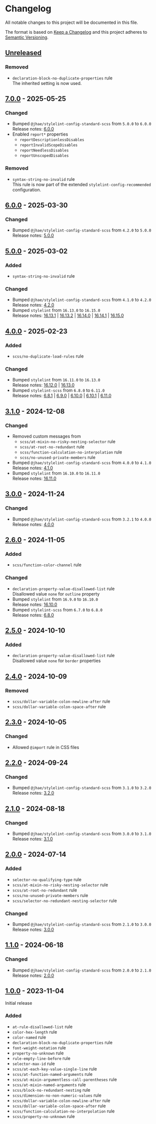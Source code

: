 # Changelog

All notable changes to this project will be documented in this file.

The format is based on [Keep a Changelog](https://keepachangelog.com/en/1.0.0) and this project adheres
to [Semantic Versioning](https://semver.org/spec/v2.0.0.html).

## [Unreleased]

### Removed

- `declaration-block-no-duplicate-properties` rule  
  The inherited setting is now used.

## [7.0.0] - 2025-05-25

### Changed

- Bumped `@jhae/stylelint-config-standard-scss` from `5.0.0` to `6.0.0`  
  Release notes: [6.0.0](https://github.com/jhae-de/stylelint-config-standard-scss/releases/tag/v6.0.0)
- Enabled `report*` properties
  - `reportDescriptionlessDisables`
  - `reportInvalidScopeDisables`
  - `reportNeedlessDisables`
  - `reportUnscopedDisables`

### Removed

- `syntax-string-no-invalid` rule  
  This rule is now part of the extended `stylelint-config-recommended` configuration.

## [6.0.0] - 2025-03-30

### Changed

- Bumped `@jhae/stylelint-config-standard-scss` from `4.2.0` to `5.0.0`  
  Release notes: [5.0.0](https://github.com/jhae-de/stylelint-config-standard-scss/releases/tag/v5.0.0)

## [5.0.0] - 2025-03-02

### Added

- `syntax-string-no-invalid` rule

### Changed

- Bumped `@jhae/stylelint-config-standard-scss` from `4.1.0` to `4.2.0`  
  Release notes: [4.2.0](https://github.com/jhae-de/stylelint-config-standard-scss/releases/tag/v4.2.0)
- Bumped `stylelint` from `16.13.0` to `16.15.0`  
  Release notes:
  [16.13.1](https://github.com/stylelint/stylelint/releases/tag/16.13.1) |
  [16.13.2](https://github.com/stylelint/stylelint/releases/tag/16.13.2) |
  [16.14.0](https://github.com/stylelint/stylelint/releases/tag/16.14.0) |
  [16.14.1](https://github.com/stylelint/stylelint/releases/tag/16.14.1) |
  [16.15.0](https://github.com/stylelint/stylelint/releases/tag/16.15.0)

## [4.0.0] - 2025-02-23

### Added

- `scss/no-duplicate-load-rules` rule

### Changed

- Bumped `stylelint` from `16.11.0` to `16.13.0`  
  Release notes:
  [16.12.0](https://github.com/stylelint/stylelint/releases/tag/16.12.0) |
  [16.13.0](https://github.com/stylelint/stylelint/releases/tag/16.13.0)
- Bumped `stylelint-scss` from `6.8.0` to `6.11.0`  
  Release notes:
  [6.8.1](https://github.com/stylelint-scss/stylelint-scss/releases/tag/v6.8.1) |
  [6.9.0](https://github.com/stylelint-scss/stylelint-scss/releases/tag/v6.9.0) |
  [6.10.0](https://github.com/stylelint-scss/stylelint-scss/releases/tag/v6.10.0) |
  [6.10.1](https://github.com/stylelint-scss/stylelint-scss/releases/tag/v6.10.1) |
  [6.11.0](https://github.com/stylelint-scss/stylelint-scss/releases/tag/v6.11.0)

## [3.1.0] - 2024-12-08

### Changed

- Removed custom messages from
  - `scss/at-mixin-no-risky-nesting-selector` rule
  - `scss/at-root-no-redundant` rule
  - `scss/function-calculation-no-interpolation` rule
  - `scss/no-unused-private-members` rule
- Bumped `@jhae/stylelint-config-standard-scss` from `4.0.0` to `4.1.0`  
  Release notes: [4.1.0](https://github.com/jhae-de/stylelint-config-standard-scss/releases/tag/v4.1.0)
- Bumped `stylelint` from `16.10.0` to `16.11.0`  
  Release notes: [16.11.0](https://github.com/stylelint/stylelint/releases/tag/16.11.0)

## [3.0.0] - 2024-11-24

### Changed

- Bumped `@jhae/stylelint-config-standard-scss` from `3.2.1` to `4.0.0`  
  Release notes: [4.0.0](https://github.com/jhae-de/stylelint-config-standard-scss/releases/tag/v4.0.0)

## [2.6.0] - 2024-11-05

### Added

- `scss/function-color-channel` rule

### Changed

- `declaration-property-value-disallowed-list` rule  
  Disallowed value `none` for `outline` property
- Bumped `stylelint` from `16.9.0` to `16.10.0`  
  Release notes: [16.10.0](https://github.com/stylelint/stylelint/releases/tag/16.10.0)
- Bumped `stylelint-scss` from `6.7.0` to `6.8.0`  
  Release notes: [6.8.0](https://github.com/stylelint-scss/stylelint-scss/releases/tag/v6.8.0)

## [2.5.0] - 2024-10-10

### Added

- `declaration-property-value-disallowed-list` rule  
  Disallowed value `none` for `border` properties

## [2.4.0] - 2024-10-09

### Removed

- `scss/dollar-variable-colon-newline-after` rule
- `scss/dollar-variable-colon-space-after` rule

## [2.3.0] - 2024-10-05

### Changed

- Allowed `@import` rule in CSS files

## [2.2.0] - 2024-09-24

### Changed

- Bumped `@jhae/stylelint-config-standard-scss` from `3.1.0` to `3.2.0`  
  Release notes: [3.2.0](https://github.com/jhae-de/stylelint-config-standard-scss/releases/tag/v3.2.0)

## [2.1.0] - 2024-08-18

### Changed

- Bumped `@jhae/stylelint-config-standard-scss` from `3.0.0` to `3.1.0`  
  Release notes: [3.1.0](https://github.com/jhae-de/stylelint-config-standard-scss/releases/tag/v3.1.0)

## [2.0.0] - 2024-07-14

### Added

- `selector-no-qualifying-type` rule
- `scss/at-mixin-no-risky-nesting-selector` rule
- `scss/at-root-no-redundant` rule
- `scss/no-unused-private-members` rule
- `scss/selector-no-redundant-nesting-selector` rule

### Changed

- Bumped `@jhae/stylelint-config-standard-scss` from `2.1.0` to `3.0.0`  
  Release notes: [3.0.0](https://github.com/jhae-de/stylelint-config-standard-scss/releases/tag/v3.0.0)

## [1.1.0] - 2024-06-18

### Changed

- Bumped `@jhae/stylelint-config-standard-scss` from `2.0.0` to `2.1.0`  
  Release notes: [2.0.0](https://github.com/jhae-de/stylelint-config-standard-scss/releases/tag/v2.1.0)

## [1.0.0] - 2023-11-04

Initial release

### Added

- `at-rule-disallowed-list` rule
- `color-hex-length` rule
- `color-named` rule
- `declaration-block-no-duplicate-properties` rule
- `font-weight-notation` rule
- `property-no-unknown` rule
- `rule-empty-line-before` rule
- `selector-max-id` rule
- `scss/at-each-key-value-single-line` rule
- `scss/at-function-named-arguments` rule
- `scss/at-mixin-argumentless-call-parentheses` rule
- `scss/at-mixin-named-arguments` rule
- `scss/block-no-redundant-nesting` rule
- `scss/dimension-no-non-numeric-values` rule
- `scss/dollar-variable-colon-newline-after` rule
- `scss/dollar-variable-colon-space-after` rule
- `scss/function-calculation-no-interpolation` rule
- `scss/property-no-unknown` rule

[Unreleased]: https://github.com/jhae-de/stylelint-config-strict-scss/compare/v7.0.0...main
[7.0.0]: https://github.com/jhae-de/stylelint-config-strict-scss/releases/tag/v7.0.0
[6.0.0]: https://github.com/jhae-de/stylelint-config-strict-scss/releases/tag/v6.0.0
[5.0.0]: https://github.com/jhae-de/stylelint-config-strict-scss/releases/tag/v5.0.0
[4.0.0]: https://github.com/jhae-de/stylelint-config-strict-scss/releases/tag/v4.0.0
[3.1.0]: https://github.com/jhae-de/stylelint-config-strict-scss/releases/tag/v3.1.0
[3.0.0]: https://github.com/jhae-de/stylelint-config-strict-scss/releases/tag/v3.0.0
[2.6.0]: https://github.com/jhae-de/stylelint-config-strict-scss/releases/tag/v2.6.0
[2.5.0]: https://github.com/jhae-de/stylelint-config-strict-scss/releases/tag/v2.5.0
[2.4.0]: https://github.com/jhae-de/stylelint-config-strict-scss/releases/tag/v2.4.0
[2.3.0]: https://github.com/jhae-de/stylelint-config-strict-scss/releases/tag/v2.3.0
[2.2.0]: https://github.com/jhae-de/stylelint-config-strict-scss/releases/tag/v2.2.0
[2.1.0]: https://github.com/jhae-de/stylelint-config-strict-scss/releases/tag/v2.1.0
[2.0.0]: https://github.com/jhae-de/stylelint-config-strict-scss/releases/tag/v2.0.0
[1.1.0]: https://github.com/jhae-de/stylelint-config-strict-scss/releases/tag/v1.1.0
[1.0.0]: https://github.com/jhae-de/stylelint-config-strict-scss/releases/tag/v1.0.0
